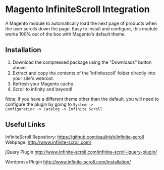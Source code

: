 Magento InfiniteScroll Integration
=====================
A Magento module to automatically load the next page of products when the user scrolls down the page. Easy to install and configure, this module works 100% out of the box with Magento's default theme.

Installation
-----
1. Download the compressed package using the "Downloads" button above.
2. Extract and copy the contents of the 'infinitescoll' folder directly into your site's webroot.
3. Refresh your Magento cache.
4. Scroll to infinity and beyond!

Note: if you have a different theme other than the default, you will need to configure the plugin by going to <code>System -> Configuration -> Catalog -> Infinite Scroll</code>

Useful Links
-----
InfiniteScroll
Repository: https://github.com/paulirish/infinite-scroll
Webpage: http://www.infinite-scroll.com/

jQuery Plugin
http://www.infinite-scroll.com/infinite-scroll-jquery-plugin/

Wordpress Plugin
http://www.infinite-scroll.com/installation/